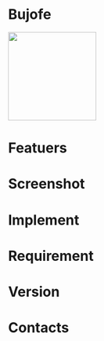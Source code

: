 # Bujofe

[<img src="https://https://github.com/SheldoorLin/Bujofe/new/master/screenshot/google-play-badge.png" width="180">](https://play.google.com/store/apps/details?id=com.sheldon.bujofe)

# Featuers



# Screenshot



# Implement



# Requirement



# Version



# Contacts
